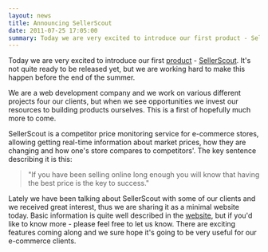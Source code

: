 ```yaml
---
layout: news
title: Announcing SellerScout
date: 2011-07-25 17:05:00
summary: Today we are very excited to introduce our first product - SellerScout. 
---
```


Today we are very excited to introduce our first <a href="/products" class="menu-link">product</a> - [SellerScout](http://sellerscout.co.uk/). It's not quite ready to be released yet, but we are working hard to make this happen before the end of the summer.

We are a web development company and we work on various different projects four our clients, but when we see opportunities we invest our resources to building products ourselves. This is a first of hopefully much more to come.

SellerScout is a competitor price monitoring service for e-commerce stores, allowing getting real-time information about market prices, how they are changing and how one's store compares to competitors'. The key sentence describing it is this:

<blockquote>"If you have been selling online long enough you will know that having the best price is the key to success."</blockquote>

Lately we have been talking about SellerScout with some of our clients and we received great interest, thus we are sharing it as a minimal website today. Basic information is quite well described in the [website](http://sellerscout.co.uk/), but if you'd like to know more - please feel free to let us know. There are exciting features coming along and we sure hope it's going to be very useful for our e-commerce clients.
